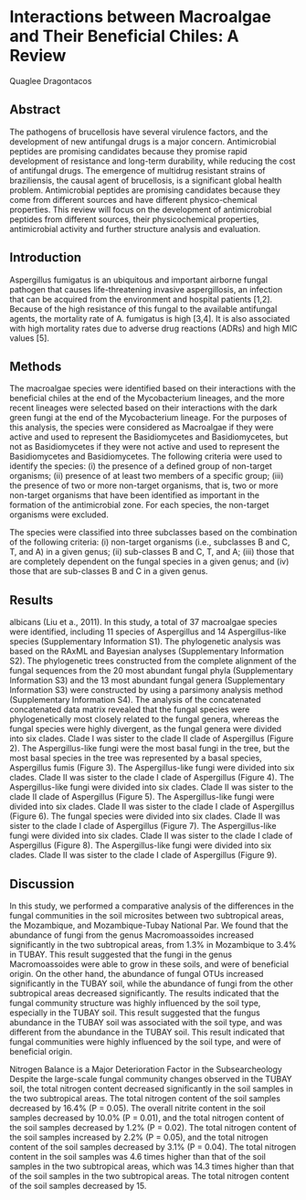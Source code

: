 # Interactions between Macroalgae and Their Beneficial Chiles: A Review
Quaglee Dragontacos


## Abstract
The pathogens of brucellosis have several virulence factors, and the development of new antifungal drugs is a major concern. Antimicrobial peptides are promising candidates because they promise rapid development of resistance and long-term durability, while reducing the cost of antifungal drugs. The emergence of multidrug resistant strains of braziliensis, the causal agent of brucellosis, is a significant global health problem. Antimicrobial peptides are promising candidates because they come from different sources and have different physico-chemical properties. This review will focus on the development of antimicrobial peptides from different sources, their physicochemical properties, antimicrobial activity and further structure analysis and evaluation.


## Introduction
Aspergillus fumigatus is an ubiquitous and important airborne fungal pathogen that causes life-threatening invasive aspergillosis, an infection that can be acquired from the environment and hospital patients [1,2]. Because of the high resistance of this fungal to the available antifungal agents, the mortality rate of A. fumigatus is high [3,4]. It is also associated with high mortality rates due to adverse drug reactions (ADRs) and high MIC values [5].


## Methods
The macroalgae species were identified based on their interactions with the beneficial chiles at the end of the Mycobacterium lineages, and the more recent lineages were selected based on their interactions with the dark green fungi at the end of the Mycobacterium lineage. For the purposes of this analysis, the species were considered as Macroalgae if they were active and used to represent the Basidiomycetes and Basidiomycetes, but not as Basidiomycetes if they were not active and used to represent the Basidiomycetes and Basidiomycetes. The following criteria were used to identify the species: (i) the presence of a defined group of non-target organisms; (ii) presence of at least two members of a specific group; (iii) the presence of two or more non-target organisms, that is, two or more non-target organisms that have been identified as important in the formation of the antimicrobial zone. For each species, the non-target organisms were excluded.

The species were classified into three subclasses based on the combination of the following criteria: (i) non-target organisms (i.e., subclasses B and C, T, and A) in a given genus; (ii) sub-classes B and C, T, and A; (iii) those that are completely dependent on the fungal species in a given genus; and (iv) those that are sub-classes B and C in a given genus.


## Results
albicans (Liu et a., 2011). In this study, a total of 37 macroalgae species were identified, including 11 species of Aspergillus and 14 Aspergillus-like species (Supplementary Information S1). The phylogenetic analysis was based on the RAxML and Bayesian analyses (Supplementary Information S2). The phylogenetic trees constructed from the complete alignment of the fungal sequences from the 20 most abundant fungal phyla (Supplementary Information S3) and the 13 most abundant fungal genera (Supplementary Information S3) were constructed by using a parsimony analysis method (Supplementary Information S4). The analysis of the concatenated concatenated data matrix revealed that the fungal species were phylogenetically most closely related to the fungal genera, whereas the fungal species were highly divergent, as the fungal genera were divided into six clades. Clade I was sister to the clade II clade of Aspergillus (Figure 2). The Aspergillus-like fungi were the most basal fungi in the tree, but the most basal species in the tree was represented by a basal species, Aspergillus fumis (Figure 3). The Aspergillus-like fungi were divided into six clades. Clade II was sister to the clade I clade of Aspergillus (Figure 4). The Aspergillus-like fungi were divided into six clades. Clade II was sister to the clade II clade of Aspergillus (Figure 5). The Aspergillus-like fungi were divided into six clades. Clade II was sister to the clade I clade of Aspergillus (Figure 6). The fungal species were divided into six clades. Clade II was sister to the clade I clade of Aspergillus (Figure 7). The Aspergillus-like fungi were divided into six clades. Clade II was sister to the clade I clade of Aspergillus (Figure 8). The Aspergillus-like fungi were divided into six clades. Clade II was sister to the clade I clade of Aspergillus (Figure 9).


## Discussion
In this study, we performed a comparative analysis of the differences in the fungal communities in the soil microsites between two subtropical areas, the Mozambique, and Mozambique-Tubay National Par. We found that the abundance of fungi from the genus Macromoassoides increased significantly in the two subtropical areas, from 1.3% in Mozambique to 3.4% in TUBAY. This result suggested that the fungi in the genus Macromoassoides were able to grow in these soils, and were of beneficial origin. On the other hand, the abundance of fungal OTUs increased significantly in the TUBAY soil, while the abundance of fungi from the other subtropical areas decreased significantly. The results indicated that the fungal community structure was highly influenced by the soil type, especially in the TUBAY soil. This result suggested that the fungus abundance in the TUBAY soil was associated with the soil type, and was different from the abundance in the TUBAY soil. This result indicated that fungal communities were highly influenced by the soil type, and were of beneficial origin.

Nitrogen Balance is a Major Deterioration Factor in the Subsearcheology
Despite the large-scale fungal community changes observed in the TUBAY soil, the total nitrogen content decreased significantly in the soil samples in the two subtropical areas. The total nitrogen content of the soil samples decreased by 16.4% (P = 0.05). The overall nitrite content in the soil samples decreased by 10.0% (P = 0.01), and the total nitrogen content of the soil samples decreased by 1.2% (P = 0.02). The total nitrogen content of the soil samples increased by 2.2% (P = 0.05), and the total nitrogen content of the soil samples decreased by 3.1% (P = 0.04). The total nitrogen content in the soil samples was 4.6 times higher than that of the soil samples in the two subtropical areas, which was 14.3 times higher than that of the soil samples in the two subtropical areas. The total nitrogen content of the soil samples decreased by 15.
